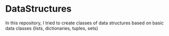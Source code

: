 # DataStructures
In this repository, I tried to create classes of data structures based on basic data classes (lists, dictionaries, tuples, sets)
